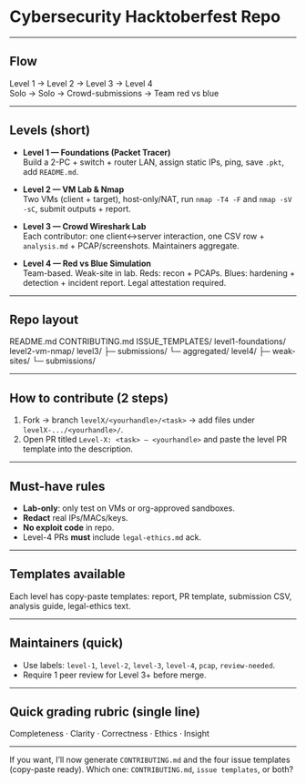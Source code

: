 # Cybersecurity Hacktoberfest Repo

---

## Flow
Level 1 → Level 2 → Level 3 → Level 4  
Solo → Solo → Crowd-submissions → Team red vs blue

---

## Levels (short)
- **Level 1 — Foundations (Packet Tracer)**  
  Build a 2-PC + switch + router LAN, assign static IPs, ping, save `.pkt`, add `README.md`.

- **Level 2 — VM Lab & Nmap**  
  Two VMs (client + target), host-only/NAT, run `nmap -T4 -F` and `nmap -sV -sC`, submit outputs + report.

- **Level 3 — Crowd Wireshark Lab**  
  Each contributor: one client↔server interaction, one CSV row + `analysis.md` + PCAP/screenshots. Maintainers aggregate.

- **Level 4 — Red vs Blue Simulation**  
  Team-based. Weak-site in lab. Reds: recon + PCAPs. Blues: hardening + detection + incident report. Legal attestation required.

---

## Repo layout
README.md
CONTRIBUTING.md
ISSUE_TEMPLATES/
level1-foundations/
level2-vm-nmap/
level3/
├─ submissions/
└─ aggregated/
level4/
├─ weak-sites/
└─ submissions/

---

## How to contribute (2 steps)
1. Fork → branch `levelX/<yourhandle>/<task>` → add files under `levelX-.../<yourhandle>/`.  
2. Open PR titled `Level-X: <task> — <yourhandle>` and paste the level PR template into the description.

---

## Must-have rules
- **Lab-only**: only test on VMs or org-approved sandboxes.  
- **Redact** real IPs/MACs/keys.  
- **No exploit code** in repo.  
- Level-4 PRs **must** include `legal-ethics.md` ack.

---

## Templates available
Each level has copy-paste templates: report, PR template, submission CSV, analysis guide, legal-ethics text.

---

## Maintainers (quick)
- Use labels: `level-1`, `level-2`, `level-3`, `level-4`, `pcap`, `review-needed`.  
- Require 1 peer review for Level 3+ before merge.

---

## Quick grading rubric (single line)
Completeness · Clarity · Correctness · Ethics · Insight

---

If you want, I’ll now generate `CONTRIBUTING.md` and the four issue templates (copy-paste ready). Which one: `CONTRIBUTING.md`, `issue templates`, or both?
